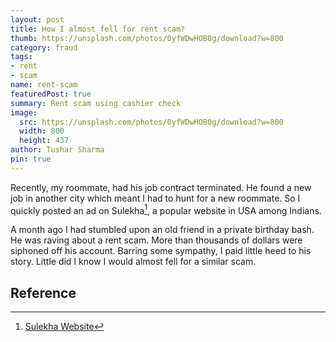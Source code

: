 ```yaml
---
layout: post
title: How I almost fell for rent scam?
thumb: https://unsplash.com/photos/0yfWDwHOB0g/download?w=800
category: fraud
tags:
- rent
- scam
name: rent-scam
featuredPost: true
summary: Rent scam using cashier check
image: 
  src: https://unsplash.com/photos/0yfWDwHOB0g/download?w=800
  width: 800
  height: 437
author: Tushar Sharma
pin: true
---
```



Recently, my roommate, had his job contract terminated. He found a new job in another city which meant I had to hunt for a new roommate. So I quickly posted an ad on Sulekha[^sulekha], a popular website in USA among Indians.

A month ago I had stumbled upon an old friend in a private birthday bash. He was raving about a rent scam. More than thousands of dollars were siphoned off his account. Barring some sympathy, I paid little heed to his story. Little did I know I would almost fell for a similar scam.



## Reference


[^sulekha]: [Sulekha Website](http://us.sulekha.com)


